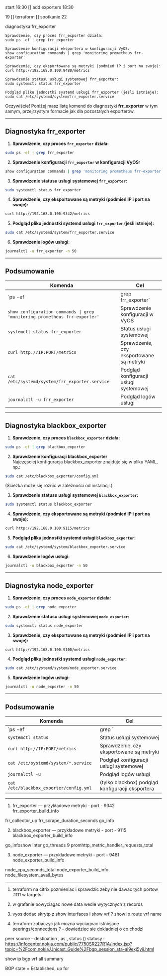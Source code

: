 start 16:30
[] add exporters
18:30

 19
 [] terraform
 [] spotkanie
 22
 
diagnostyka frr_exporter

```
Sprawdzenie, czy proces frr_exporter działa:
sudo ps -ef | grep frr_exporter

Sprawdzenie konfiguracji eksportera w konfiguracji VyOS:
show configuration commands | grep 'monitoring prometheus frr-exporter'

Sprawdzenie, czy eksportowane są metryki (podmień IP i port na swoje):
curl http://192.168.0.100:9480/metrics

Sprawdzenie statusu usługi systemowej frr_exporter:
sudo systemctl status frr_exporter

Podgląd pliku jednostki systemd usługi frr_exporter (jeśli istnieje):
sudo cat /etc/systemd/system/frr_exporter.service

```

Oczywiście! Poniżej masz listę komend do diagnostyki **frr_exporter** w tym samym, przejrzystym formacie jak dla pozostałych exporterów.

---

## Diagnostyka frr_exporter

1. **Sprawdzenie, czy proces `frr_exporter` działa:**
```bash
sudo ps -ef | grep frr_exporter
```

2. **Sprawdzenie konfiguracji `frr_exporter` w konfiguracji VyOS:**
```bash
show configuration commands | grep 'monitoring prometheus frr-exporter'
```

3. **Sprawdzenie statusu usługi systemowej `frr_exporter`:**
```bash
sudo systemctl status frr_exporter
```

4. **Sprawdzenie, czy eksportowane są metryki (podmień IP i port na swoje):**
```bash
curl http://192.168.0.100:9342/metrics
```

5. **Podgląd pliku jednostki systemd usługi `frr_exporter` (jeśli istnieje):**
```bash
sudo cat /etc/systemd/system/frr_exporter.service
```

6. **Sprawdzenie logów usługi:**
```bash
journalctl -u frr_exporter -n 50
```

---

## Podsumowanie

| Komenda                              | Cel                                         |
|------------------------------------|---------------------------------------------|
| `ps -ef | grep frr_exporter`       | Sprawdzenie, czy proces działa               |
| `show configuration commands \| grep 'monitoring prometheus frr-exporter'` | Sprawdzenie konfiguracji w VyOS               |
| `systemctl status frr_exporter`    | Status usługi systemowej                      |
| `curl http://IP:PORT/metrics`      | Sprawdzenie, czy eksportowane są metryki    |
| `cat /etc/systemd/system/frr_exporter.service` | Podgląd konfiguracji usługi systemowej       |
| `journalctl -u frr_exporter`       | Podgląd logów usługi                         |
***
## Diagnostyka blackbox_exporter

1. **Sprawdzenie, czy proces `blackbox_exporter` działa:**
```bash
sudo ps -ef | grep blackbox_exporter
```

2. **Sprawdzenie konfiguracji blackbox_exporter**  
Najczęściej konfiguracja blackbox_exporter znajduje się w pliku YAML, np.:
```bash
sudo cat /etc/blackbox_exporter/config.yml
```
(Ścieżka może się różnić w zależności od instalacji.)

3. **Sprawdzenie statusu usługi systemowej `blackbox_exporter`:**
```bash
sudo systemctl status blackbox_exporter
```

4. **Sprawdzenie, czy eksportowane są metryki (podmień IP i port na swoje):**
```bash
curl http://192.168.0.100:9115/metrics
```

5. **Podgląd pliku jednostki systemd usługi `blackbox_exporter`:**
```bash
sudo cat /etc/systemd/system/blackbox_exporter.service
```

6. **Sprawdzenie logów usługi:**
```bash
journalctl -u blackbox_exporter -n 50
```

---

## Diagnostyka node_exporter

1. **Sprawdzenie, czy proces `node_exporter` działa:**
```bash
sudo ps -ef | grep node_exporter
```

2. **Sprawdzenie statusu usługi systemowej `node_exporter`:**
```bash
sudo systemctl status node_exporter
```

3. **Sprawdzenie, czy eksportowane są metryki (podmień IP i port na swoje):**
```bash
curl http://192.168.0.100:9100/metrics
```

4. **Podgląd pliku jednostki systemd usługi `node_exporter`:**
```bash
sudo cat /etc/systemd/system/node_exporter.service
```

5. **Sprawdzenie logów usługi:**
```bash
journalctl -u node_exporter -n 50
```

---

## Podsumowanie

| Komenda                              | Cel                                         |
|------------------------------------|---------------------------------------------|
| `ps -ef | grep `    | Sprawdzenie, czy proces działa               |
| `systemctl status ` | Status usługi systemowej                      |
| `curl http://IP:PORT/metrics`      | Sprawdzenie, czy eksportowane są metryki    |
| `cat /etc/systemd/system/*.service`| Podgląd konfiguracji usługi systemowej       |
| `journalctl -u `    | Podgląd logów usługi                         |
| `cat /etc/blackbox_exporter/config.yml` | (tylko blackbox) podgląd konfiguracji eksportera |

---

1. frr_exporter — przykładowe metryki - port - 9342
frr_exporter_build_info

frr_collector_up
frr_scrape_duration_seconds
go_info

2. blackbox_exporter — przykładowe metryki - port - 9115
blackbox_exporter_build_info

go_infoshow inter
go_threads 9
promhttp_metric_handler_requests_total

3. node_exporter — przykładowe metryki - port - 9481
node_exporter_build_info

node_cpu_seconds_total
node_exporter_build_info
node_filesystem_avail_bytes


***
1. terraform na citrix pozmieniac i sprawdzic zeby nie dawac tych portow :1111 w targets
2. w grafanie powyciagac nowe data wedle wytycznych z records
3. vyos dodac skrytp z show interfaces i show vrf ? show ip route vrf name

4. terraform zobaczyc jak mozna wyciagnac istniejace peerings/connections ? - dowiedziec sie dokladniej o co chodzi

peer source - destination , as , status ()
statusy : https://infocenter.nokia.com/public/7750SR227R1A/index.jsp?topic=%2Fcom.nokia.Unicast_Guide%2Fbgp_session_sta-ai9exj5yii.html

show ip bgp vrf all summary 

BGP state = Established, up for <time>



